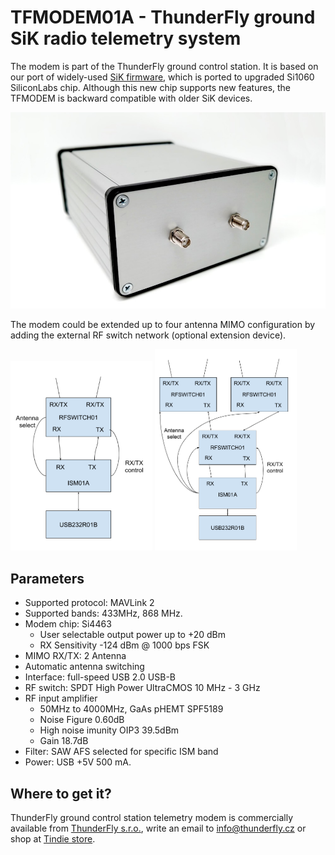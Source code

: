# TFMODEM01A -  ThunderFly ground SiK radio telemetry system

The modem is part of the ThunderFly ground control station. It is based on our port of widely-used [SiK firmware](https://github.com/ThunderFly-aerospace/SiK), which is ported to upgraded Si1060 SiliconLabs chip. Although this new chip supports new features, the TFMODEM is backward compatible with older SiK devices.

![Modem front](doc/img/TFMODEM01A_front.jpg)

The modem could be extended up to four antenna MIMO configuration by adding the external RF switch network (optional extension device).

<p float="left">
<img src="doc/img/TFMODEM01_schematics.png" width="45%" />
<img src="/doc/img/TFMODEM01_multi_antenna_extension.png" width="45%" />
</p>

## Parameters

  * Supported protocol: MAVLink 2
  * Supported bands: 433MHz, 868 MHz.
  * Modem chip: Si4463
    * User selectable output power up to +20 dBm
    * RX Sensitivity -124 dBm @ 1000 bps FSK
  * MIMO RX/TX: 2 Antenna
  * Automatic antenna switching
  * Interface: full-speed USB 2.0 USB-B
  * RF switch: SPDT High Power UltraCMOS 10 MHz - 3 GHz
  * RF input amplifier
    * 50MHz to 4000MHz, GaAs pHEMT SPF5189
    * Noise Figure 0.60dB
    * High noise imunity OIP3 39.5dBm
    * Gain 18.7dB
  * Filter: SAW AFS selected for specific ISM band
  * Power: USB +5V 500 mA.


## Where to get it?

ThunderFly ground control station telemetry modem is commercially available from [ThunderFly s.r.o.](https://www.thunderfly.cz/), write an email to info@thunderfly.cz or shop at [Tindie store](https://www.tindie.com/products/thunderfly/tfmodem01-sik-telemetry-ground-station-unit/).


